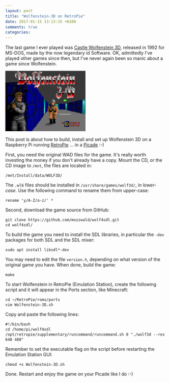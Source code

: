 ```yaml
---
layout: post
title: "Wolfenstein-3D on RetroPie"
date: 2017-01-15 13:13:15 +0100
comments: true
categories:
---
```


The last game I ever played was [Castle Wolfenstein 3D][1], released in
1992 for MS-DOS, made by the now legendary id Software.  OK, admittedly
I've played other games since then, but I've never again been so manic
about a game since Wolfenstein.

<img style="width:50%;height:auto;" class="center" src="/images/wolf3d.png">

This post is about how to build, install and set up Wolfenstein 3D on a
Raspberry Pi running [RetroPie][2] ... in a [Picade][3] :-)

<!-- more -->

First, you need the original WAD files for the game.  It's really worth
investing the money if you don't already have a copy.  Mount the CD, or
the CD image to `/mnt`, the files are located in:

    /mnt/Install/data/WOLF3D/

The `.wl6` files should be installed in `/usr/share/games/wolf3d/`, in
*lower-case*.  Use the following command to rename them from upper-case:

    rename 'y/A-Z/a-z/' *

Second, download the game source from GitHub:

    git clone https://github.com/mozzwald/wolf4sdl.git
    cd wolf4sdl/

To build the game you need to install the SDL libraries, in particular
the `-dev` packages for both SDL and the SDL mixer:

    sudo apt install libsdl*-dev 

You may need to edit the file `version.h`, depending on what version of
the original game you have.  When done, build the game:

    make

To start Wolfenstein in RetroPie (Emulation Station), create the
following script and it will appear in the Ports section, like
Minecraft:

    cd ~/RetroPie/roms/ports
    vim Wolfenstein-3D.sh

Copy and paste the following lines:

    #!/bin/bash
    cd /home/pi/wolf4sdl
    /opt/retropie/supplementary/runcommand/runcommand.sh 0 "./wolf3d --res 640 480"

Remember to set the executable flag on the script before restarting the
Emulation Station GUI:

    chmod +x Wolfenstein-3D.sh

Done.  Restart and enjoy the game on your Picade like I do :-)

[1]: https://en.wikipedia.org/wiki/Wolfenstein_3D
[2]: https://retropie.org.uk/
[3]: https://shop.pimoroni.com/products/picade

<!--
  -- Local Variables:
  -- mode: markdown
  -- End:
  -->
